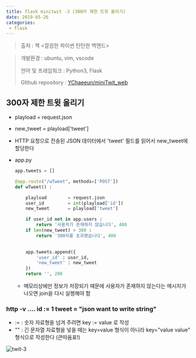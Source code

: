 ```yaml
---
title: flask minitwit -3 (300자 제한 트윗 올리기)
date: 2019-05-26
categories:
 - flask
---
```


 

> 출처 : 책 <깔끔한 파이썬 탄탄한 백엔드>



> 개발환경 : ubuntu, vim, vscode
>
> 언어 및 프레임워크 : Python3, Flask
>
> GIthub repository : [YChaeeun/miniTwit_web](<https://github.com/YChaeeun/miniTwit_web>)

 



## 300자 제한 트윗 올리기

- playload = request.json
- new_tweet = playload['tweet']
  
- HTTP 요청으로 전송된 JSON 데이터에서 'tweet' 필드를 읽어서 new_tweet에 할당한다
  
- app.py

  ```python
  app.tweets = []
  ```

  ```python
  @app.route("/wTweet", methods=['POST'])
  def wTweet() :
  
      playload        = request.json
      user_id         = int(playload['id'])
      new_tweet       = playload['tweet']
  
      if user_id not in app.users :
          return '사용자가 존재하지 않습니다', 400
      if len(new_tweet) > 300 :
          return '300자를 초과했습니다', 400
  
      
      app.tweets.append({
          'user_id' : user_id,
          'new_tweet' : new_tweet
      })
      return '', 200
  ```

  - 메모리상에만 정보가 저장되기 때문에 사용자가 존재하지 않는다는 메시지가 나오면 join을 다시 실행해야 함





### http -v .... id := 1 tweet = "json want to write string"

- :=  :  숫자 자료형을 넘겨 주려면 key := value 로 작성
- ""   :  긴 문자열 자료형을 넣을 때는 key=value 형식이 아니라 key="value value" 형식으로 작성한다 (큰따옴표!) 



![twit-3]({{site.url}}{{site.baseurl}}/assets/images/twit-3.png)